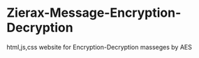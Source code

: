 # Zierax-Message-Encryption-Decryption
html,js,css website for Encryption-Decryption masseges by AES
